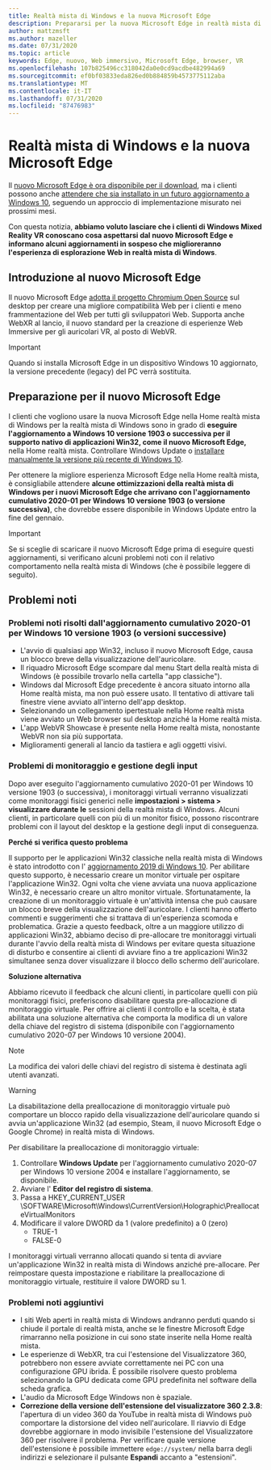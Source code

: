 ```yaml
---
title: Realtà mista di Windows e la nuova Microsoft Edge
description: Prepararsi per la nuova Microsoft Edge in realtà mista di Windows. Include le modifiche da prevedere, gli aggiornamenti per la ricerca e i problemi noti.
author: mattzmsft
ms.author: mazeller
ms.date: 07/31/2020
ms.topic: article
keywords: Edge, nuovo, Web immersivo, Microsoft Edge, browser, VR
ms.openlocfilehash: 107b825496cc318042da0e0cd9acdbe482994a69
ms.sourcegitcommit: ef0bf03833eda826ed0b884859b4573775112aba
ms.translationtype: MT
ms.contentlocale: it-IT
ms.lasthandoff: 07/31/2020
ms.locfileid: "87476983"
---
```

# <a name="windows-mixed-reality-and-the-new-microsoft-edge"></a>Realtà mista di Windows e la nuova Microsoft Edge

Il [nuovo Microsoft Edge è ora disponibile per il download](https://blogs.windows.com/windowsexperience/?p=173496), ma i clienti possono anche [attendere che sia installato in un futuro aggiornamento a Windows 10](https://blogs.windows.com/msedgedev/2020/01/15/upgrading-new-microsoft-edge-79-chromium/), seguendo un approccio di implementazione misurato nei prossimi mesi. 

Con questa notizia, **abbiamo voluto lasciare che i clienti di Windows Mixed Reality VR conoscano cosa aspettarsi dal nuovo Microsoft Edge e informano alcuni aggiornamenti in sospeso che miglioreranno l'esperienza di esplorazione Web in realtà mista di Windows**.

## <a name="introducing-the-new-microsoft-edge"></a>Introduzione al nuovo Microsoft Edge

Il nuovo Microsoft Edge [adotta il progetto Chromium Open Source](https://blogs.windows.com/windowsexperience/2018/12/06/microsoft-edge-making-the-web-better-through-more-open-source-collaboration/) sul desktop per creare una migliore compatibilità Web per i clienti e meno frammentazione del Web per tutti gli sviluppatori Web. Supporta anche WebXR al lancio, il nuovo standard per la creazione di esperienze Web Immersive per gli auricolari VR, al posto di WebVR.

>[!IMPORTANT]
>Quando si installa Microsoft Edge in un dispositivo Windows 10 aggiornato, la versione precedente (legacy) del PC verrà sostituita.

## <a name="getting-ready-for-the-new-microsoft-edge"></a>Preparazione per il nuovo Microsoft Edge

I clienti che vogliono usare la nuova Microsoft Edge nella Home realtà mista di Windows per la realtà mista di Windows sono in grado di **eseguire l'aggiornamento a Windows 10 versione 1903 o successiva per il supporto nativo di applicazioni Win32, come il nuovo Microsoft Edge,** nella Home realtà mista. Controllare Windows Update o [installare manualmente la versione più recente di Windows 10](https://www.microsoft.com/en-us/software-download/windows10).

Per ottenere la migliore esperienza Microsoft Edge nella Home realtà mista, è consigliabile attendere **alcune ottimizzazioni della realtà mista di Windows per i nuovi Microsoft Edge che arrivano con l'aggiornamento cumulativo 2020-01 per Windows 10 versione 1903 (o versione successiva)**, che dovrebbe essere disponibile in Windows Update entro la fine del gennaio.

>[!IMPORTANT]
>Se si sceglie di scaricare il nuovo Microsoft Edge prima di eseguire questi aggiornamenti, si verificano alcuni problemi noti con il relativo comportamento nella realtà mista di Windows (che è possibile leggere di seguito).

## <a name="known-issues"></a>Problemi noti

### <a name="known-issues-resolved-by-the-2020-01-cumulative-update-for-windows-10-version-1903-or-later"></a>Problemi noti risolti dall'aggiornamento cumulativo 2020-01 per Windows 10 versione 1903 (o versioni successive)

- L'avvio di qualsiasi app Win32, incluso il nuovo Microsoft Edge, causa un blocco breve della visualizzazione dell'auricolare.
- Il riquadro Microsoft Edge scompare dal menu Start della realtà mista di Windows (è possibile trovarlo nella cartella "app classiche").
- Windows dal Microsoft Edge precedente è ancora situato intorno alla Home realtà mista, ma non può essere usato. Il tentativo di attivare tali finestre viene avviato all'interno dell'app desktop.
- Selezionando un collegamento ipertestuale nella Home realtà mista viene avviato un Web browser sul desktop anziché la Home realtà mista.
- L'app WebVR Showcase è presente nella Home realtà mista, nonostante WebVR non sia più supportata.
- Miglioramenti generali al lancio da tastiera e agli oggetti visivi.

### <a name="monitor-and-input-handling-issues"></a>Problemi di monitoraggio e gestione degli input

Dopo aver eseguito l'aggiornamento cumulativo 2020-01 per Windows 10 versione 1903 (o successiva), i monitoraggi virtuali verranno visualizzati come monitoraggi fisici generici nelle **impostazioni > sistema > visualizzare durante le** sessioni della realtà mista di Windows. Alcuni clienti, in particolare quelli con più di un monitor fisico, possono riscontrare problemi con il layout del desktop e la gestione degli input di conseguenza.

**Perché si verifica questo problema**

Il supporto per le applicazioni Win32 classiche nella realtà mista di Windows è stato introdotto con l' [aggiornamento 2019 di Windows 10](#release-notes-may-2019.md). Per abilitare questo supporto, è necessario creare un monitor virtuale per ospitare l'applicazione Win32. Ogni volta che viene avviata una nuova applicazione Win32, è necessario creare un altro monitor virtuale. Sfortunatamente, la creazione di un monitoraggio virtuale è un'attività intensa che può causare un blocco breve della visualizzazione dell'auricolare. I clienti hanno offerto commenti e suggerimenti che si trattava di un'esperienza scomoda e problematica. Grazie a questo feedback, oltre a un maggiore utilizzo di applicazioni Win32, abbiamo deciso di pre-allocare tre monitoraggi virtuali durante l'avvio della realtà mista di Windows per evitare questa situazione di disturbo e consentire ai clienti di avviare fino a tre applicazioni Win32 simultanee senza dover visualizzare il blocco dello schermo dell'auricolare.

**Soluzione alternativa**

Abbiamo ricevuto il feedback che alcuni clienti, in particolare quelli con più monitoraggi fisici, preferiscono disabilitare questa pre-allocazione di monitoraggio virtuale. Per offrire ai clienti il controllo e la scelta, è stata abilitata una soluzione alternativa che comporta la modifica di un valore della chiave del registro di sistema (disponibile con l'aggiornamento cumulativo 2020-07 per Windows 10 versione 2004).

>[!NOTE]
>La modifica dei valori delle chiavi del registro di sistema è destinata agli utenti avanzati.

>[!WARNING]
>La disabilitazione della preallocazione di monitoraggio virtuale può comportare un blocco rapido della visualizzazione dell'auricolare quando si avvia un'applicazione Win32 (ad esempio, Steam, il nuovo Microsoft Edge o Google Chrome) in realtà mista di Windows.

Per disabilitare la preallocazione di monitoraggio virtuale:
1. Controllare **Windows Update** per l'aggiornamento cumulativo 2020-07 per Windows 10 versione 2004 e installare l'aggiornamento, se disponibile.
2. Avviare l' **Editor del registro di sistema**.
3. Passa a HKEY_CURRENT_USER \SOFTWARE\Microsoft\Windows\CurrentVersion\Holographic\PreallocateVirtualMonitors
4. Modificare il valore DWORD da 1 (valore predefinito) a 0 (zero)
    * TRUE-1
    * FALSE-0

I monitoraggi virtuali verranno allocati quando si tenta di avviare un'applicazione Win32 in realtà mista di Windows anziché pre-allocare. Per reimpostare questa impostazione e riabilitare la preallocazione di monitoraggio virtuale, restituire il valore DWORD su 1.

### <a name="additional-known-issues"></a>Problemi noti aggiuntivi

-   I siti Web aperti in realtà mista di Windows andranno perduti quando si chiude il portale di realtà mista, anche se le finestre Microsoft Edge rimarranno nella posizione in cui sono state inserite nella Home realtà mista.
- Le esperienze di WebXR, tra cui l'estensione del Visualizzatore 360, potrebbero non essere avviate correttamente nei PC con una configurazione GPU ibrida. È possibile risolvere questo problema selezionando la GPU dedicata come GPU predefinita nel software della scheda grafica.
-   L'audio da Microsoft Edge Windows non è spaziale.
-   **Correzione della versione dell'estensione del visualizzatore 360 2.3.8**: l'apertura di un video 360 da YouTube in realtà mista di Windows può comportare la distorsione del video nell'auricolare. Il riavvio di Edge dovrebbe aggiornare in modo invisibile l'estensione del Visualizzatore 360 per risolvere il problema. Per verificare quale versione dell'estensione è possibile immettere `edge://system/` nella barra degli indirizzi e selezionare il pulsante **Espandi** accanto a "estensioni".




